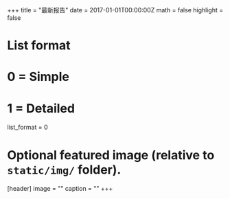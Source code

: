 +++
title = "最新报告"
date = 2017-01-01T00:00:00Z
math = false
highlight = false

# List format
#   0 = Simple
#   1 = Detailed
list_format = 0

# Optional featured image (relative to `static/img/` folder).
[header]
image = ""
caption = ""
+++
